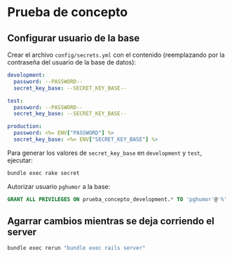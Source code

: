 # Prueba de concepto

## Configurar usuario de la base

Crear el archivo `config/secrets.yml` con el contenido (reemplazando por la contraseña del usuario de la base de datos):

```yml
development:
  password: --PASSWORD--
  secret_key_base: --SECRET_KEY_BASE--

test:
  password: --PASSWORD--
  secret_key_base: --SECRET_KEY_BASE--

production:
  password: <%= ENV["PASSWORD"] %>
  secret_key_base: <%= ENV["SECRET_KEY_BASE"] %>
```

Para generar los valores de `secret_key_base` en `development` y `test`, ejecutar:

```bash
bundle exec rake secret
```

Autorizar usuario `pghumor` a la base:

```sql
GRANT ALL PRIVILEGES ON prueba_concepto_development.* TO 'pghumor'@'%' WITH GRANT OPTION;
```

## Agarrar cambios mientras se deja corriendo el server

```bash
bundle exec rerun "bundle exec rails server"
```


